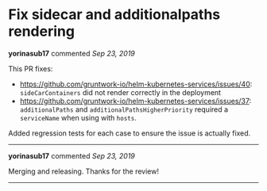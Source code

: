 # Fix sidecar and additionalpaths rendering

**yorinasub17** commented *Sep 23, 2019*

This PR fixes:

- https://github.com/gruntwork-io/helm-kubernetes-services/issues/40: `sideCarContainers` did not render correctly in the deployment
- https://github.com/gruntwork-io/helm-kubernetes-services/issues/37: `additionalPaths` and `additionalPathsHigherPriority` required a `serviceName` when using with `hosts`.

Added regression tests for each case to ensure the issue is actually fixed.
<br />
***


**yorinasub17** commented *Sep 23, 2019*

Merging and releasing. Thanks for the review!
***

